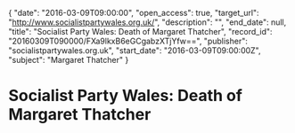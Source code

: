 {
  "date": "2016-03-09T09:00:00", 
  "open_access": true, 
  "target_url": "http://www.socialistpartywales.org.uk/", 
  "description": "", 
  "end_date": null, 
  "title": "Socialist Party Wales: Death of Margaret Thatcher", 
  "record_id": "20160309T090000/FXa9lkxB6eGCgabzXTjYfw==", 
  "publisher": "socialistpartywales.org.uk", 
  "start_date": "2016-03-09T09:00:00Z", 
  "subject": "Margaret Thatcher"
}

# Socialist Party Wales: Death of Margaret Thatcher

